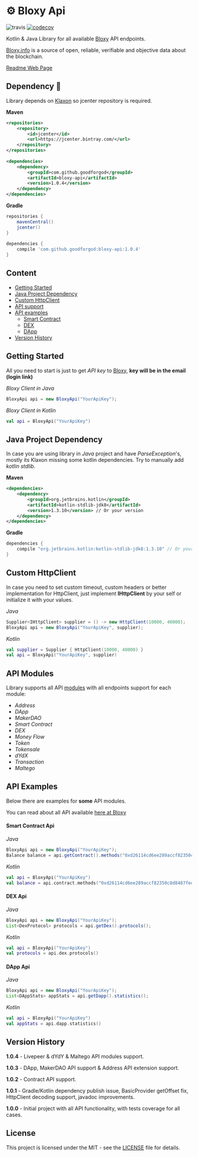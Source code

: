# ⚙️ Bloxy Api

![travis](https://travis-ci.org/GoodforGod/bloxy-api.svg?branch=master)
[![codecov](https://codecov.io/gh/GoodforGod/bloxy-api/branch/master/graph/badge.svg)](https://codecov.io/gh/GoodforGod/bloxy-api)

Kotlin & Java Library for all available [Bloxy](https://bloxy.info) API endpoints.

[Bloxy.info]((https://bloxy.info)) is a source of open, reliable, verifiable and objective data about the blockchain. 

[Readme Web Page](https://goodforgod.github.io/bloxy-api/)

## Dependency :rocket:

Library depends on [Klaxon](https://github.com/cbeust/klaxon) so jcenter repository is required.

**Maven**
```xml
<repositories>
    <repository>
        <id>jcenter</id>
        <url>https://jcenter.bintray.com/</url>
    </repository>
</repositories>
 
<dependencies>
    <dependency>
        <groupId>com.github.goodforgod</groupId>
        <artifactId>bloxy-api</artifactId>
        <version>1.0.4</version>
    </dependency>
</dependencies>
```

**Gradle**
```groovy
repositories {
    mavenCentral()
    jcenter()
}
 
dependencies {
    compile 'com.github.goodforgod:bloxy-api:1.0.4'
}
```

## Content
- [Getting Started](#getting-started)
- [Java Project Dependency](#java-project-dependency)
- [Custom HttpClient](#custom-httpclient)
- [API support](#api-modules)
- [API examples](#api-examples)
    - [Smart Contract](#smart-contract-api)
    - [DEX](#dex-api)
    - [DApp](#dapp-api)
- [Version History](#version-history)

## Getting Started

All you need to start is just to get *API key* to [Bloxy](https://bloxy.info/login/new), **key will be in the email (login link)**

*Bloxy Client in Java*
```java
BloxyApi api = new BloxyApi("YourApiKey");
```

*Bloxy Client in Kotlin*
```kotlin
val api = BloxyApi("YourApiKey")
```

## Java Project Dependency

In case you are using library in *Java* project and have *ParseException*'s, mostly its Klaxon missing some kotlin dependencies.
Try to manually add *kotlin stdlib*.

**Maven**
```xml
<dependencies>
    <dependency>
        <groupId>org.jetbrains.kotlin</groupId>
        <artifactId>kotlin-stdlib-jdk8</artifactId>
        <version>1.3.10</version> // Or your version
    </dependency>
</dependencies>
```

**Gradle**
```groovy
dependencies {
    compile "org.jetbrains.kotlin:kotlin-stdlib-jdk8:1.3.10" // Or your version
}
```

## Custom HttpClient

In case you need to set custom timeout, custom headers or better implementation for HttpClient, 
just implement **IHttpClient** by your self or initialize it with your values.

*Java*
```java
Supplier<IHttpClient> supplier = () -> new HttpClient(10000, 40000);
BloxyApi api = new BloxyApi("YourApiKey", supplier);
```

*Kotlin*
```kotlin
val supplier = Supplier { HttpClient(10000, 40000) }
val api = BloxyApi("YourApiKey", supplier)
```

## API Modules

Library supports all API [modules](https://bloxy.info/api_methods) with all endpoints support for each module:
* *Address*
* *DApp*
* *MakerDAO*
* *Smart Contract*
* *DEX*
* *Money Flow*
* *Token*
* *Tokensale*
* *dYdX*
* *Transaction*
* *Maltego*

## API Examples

Below there are examples for **some** API modules.

You can read about all API available [here at Bloxy](https://bloxy.info/api_methods)

#### Smart Contract Api

*Java*
```java
BloxyApi api = new BloxyApi("YourApiKey");
Balance balance = api.getContract().methods("0xd26114cd6ee289accf82350c8d8487fedb8a0c07");
```

*Kotlin*
```kotlin
val api = BloxyApi("YourApiKey")
val balance = api.contract.methods("0xd26114cd6ee289accf82350c8d8487fedb8a0c07")
```

#### DEX Api

*Java*
```java
BloxyApi api = new BloxyApi("YourApiKey");
List<DexProtocol> protocols = api.getDex().protocols();
```

*Kotlin*
```kotlin
val api = BloxyApi("YourApiKey")
val protocols = api.dex.protocols()
```

#### DApp Api

*Java*
```java
BloxyApi api = new BloxyApi("YourApiKey");
List<DAppStats> appStats = api.getDapp().statistics();
```

*Kotlin*
```kotlin
val api = BloxyApi("YourApiKey")
val appStats = api.dapp.statistics()
```

## Version History

**1.0.4** - Livepeer & dYdY & Maltego API modules support.

**1.0.3** - DApp, MakerDAO API support & Address API extension support.

**1.0.2** - Contract API support.

**1.0.1** - Gradle/Kotlin dependency publish issue, BasicProvider getOffset fix, HttpClient decoding support, javadoc improvements.

**1.0.0** - Initial project with all API functionality, with tests coverage for all cases.

## License

This project is licensed under the MIT - see the [LICENSE](LICENSE) file for details.
